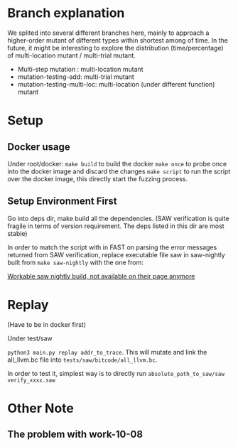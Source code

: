 # Branch explanation

We splited into several different branches here, mainly to approach a higher-order mutant of different types within shortest among of time. In the future, it might be interesting to explore the distribution (time/percentage) of multi-location mutant / multi-trial mutant.

- Multi-step mutation : multi-location mutant
- mutation-testing-add: multi-trial mutant
- mutation-testing-multi-loc: multi-location (under different function) mutant


# Setup


## Docker usage

Under root/docker:
`make build` to build the docker
`make once` to probe once into the docker image and discard the changes
`make script` to run the script over the docker image, this directly start the fuzzing process.

## Setup Environment First

Go into deps dir, make build all the dependencies. (SAW verification is quite fragile in terms of version requirement. The deps listed in this dir are most stable)

In order to match the script with in FAST on parsing the error messages returned from SAW verification, replace executable file saw in saw-nightly built from `make saw-nightly` with the one from:

[Workable saw nightly build, not available on their page anymore](./deps/Linux-bins.zip)

# Replay

(Have to be in docker first)

Under test/saw

`python3 main.py replay addr_to_trace`. This will mutate and link the all_llvm.bc file into `tests/saw/bitcode/all_llvm.bc`.

In order to test it, simplest way is to directly run `absolute_path_to_saw/saw verify_xxxx.saw`

# Other Note

## The problem with work-10-08

